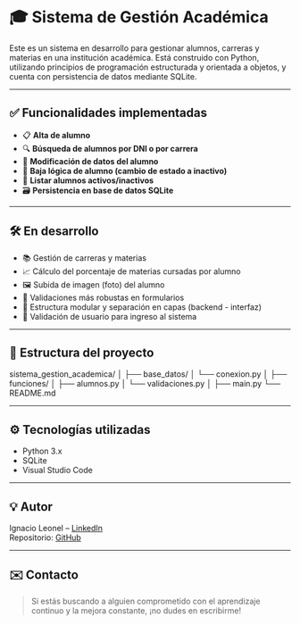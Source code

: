 # 🎓 Sistema de Gestión Académica

Este es un sistema en desarrollo para gestionar alumnos, carreras y materias en una institución académica. Está construido con Python, utilizando principios de programación estructurada y orientada a objetos, y cuenta con persistencia de datos mediante SQLite.

---

## ✅ Funcionalidades implementadas

- 📋 **Alta de alumno**
- 🔍 **Búsqueda de alumnos por DNI o por carrera**
- 🔄 **Modificación de datos del alumno**
- 🚫 **Baja lógica de alumno (cambio de estado a inactivo)**
- 🧾 **Listar alumnos activos/inactivos**
- 🗃️ **Persistencia en base de datos SQLite**

---

## 🛠️ En desarrollo

- 📚 Gestión de carreras y materias
- 📈 Cálculo del porcentaje de materias cursadas por alumno
- 🖼️ Subida de imagen (foto) del alumno
- 🧪 Validaciones más robustas en formularios
- 🧱 Estructura modular y separación en capas (backend - interfaz)
- 🔐 Validación de usuario para ingreso al sistema

---

## 📂 Estructura del proyecto
sistema_gestion_academica/
│
├── base_datos/
│ └── conexion.py
│
├── funciones/
│ ├── alumnos.py
│ └── validaciones.py
│
├── main.py
└── README.md




---

## ⚙️ Tecnologías utilizadas

- Python 3.x
- SQLite
- Visual Studio Code

---

## 💡 Autor

Ignacio Leonel – [LinkedIn](https://www.linkedin.com/in/ignacio-leonel/)  
Repositorio: [GitHub](https://github.com/ignacio-leonel/sistema_gestion_academica)

---

## ✉️ Contacto

> Si estás buscando a alguien comprometido con el aprendizaje continuo y la mejora constante, ¡no dudes en escribirme!

